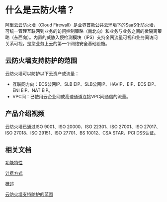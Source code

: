 # 什么是云防火墙？

阿里云云防火墙（Cloud Firewall）是业界首款公共云环境下的SaaS化防火墙，可统一管理互联网到业务的访问控制策略（南北向）和业务与业务之间的微隔离策略（东西向）。内置的威胁入侵检测模块（IPS）支持全网流量可视和业务间访问关系可视，是您业务上云的第一个网络安全基础设施。

## 云防火墙支持防护的范围

云防火墙可以防护以下云资产或流量：

-   互联网方向：ECS公网IP、SLB EIP、SLB公网IP、HAVIP、EIP、ECS EIP、ENI EIP、NAT EIP。
-   VPC间：已使用云企业网或高速通道连接VPC间通信的流量。

## 产品介绍视频

云防火墙已通过ISO 9001、ISO 20000、ISO 22301、ISO 27001、ISO 27017、ISO 27018、ISO 29151、ISO 27701、BS 10012、CSA STAR、PCI DSS认证。 

## 相关文档

[功能特性](/cn.zh-CN/产品简介/功能特性.md)

[计费方式](/cn.zh-CN/计费与开通服务/计费方式.md)

[概述](/cn.zh-CN/网络流量分析/概述.md)

[云防火墙支持防护的范围](/cn.zh-CN/常见问题/云防火墙支持防护的范围.md)

